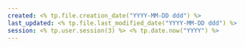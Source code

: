 ```yaml
---
created: <% tp.file.creation_date("YYYY-MM-DD ddd") %>
last_updated: <% tp.file.last_modified_date("YYYY-MM-DD ddd") %>
session: <% tp.user.session(3) %> <% tp.date.now("YYYY") %>
---
```

